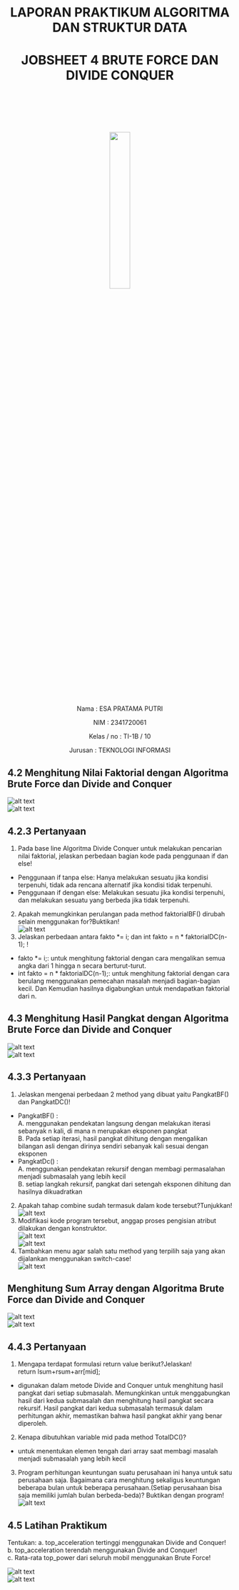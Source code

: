 # <p align ="center">  LAPORAN PRAKTIKUM ALGORITMA DAN STRUKTUR DATA </p>
# <p align ="center"> JOBSHEET 4 BRUTE FORCE DAN DIVIDE CONQUER </p>
<br><br><br><br>

<p align="center">
   <img src="https://static.wikia.nocookie.net/logopedia/images/8/8a/Politeknik_Negeri_Malang.png/revision/latest?cb=20190922202558" width="30%"> </p>

<br><br><br><br><br>

<p align = "center"> Nama       : ESA PRATAMA PUTRI </p>
<p align = "center"> NIM        : 2341720061 </p>
<p align = "center"> Kelas / no : TI-1B / 10 </p>
<p align = "center"> Jurusan    : TEKNOLOGI INFORMASI </p>

## 4.2 Menghitung Nilai Faktorial dengan Algoritma Brute Force dan Divide and Conquer
![alt text](<img/5. FAKTORIAL.png>) <br>
![alt text](<img/5. MAIN FAKTORIAL.png>)
## 4.2.3 Pertanyaan
1. Pada base line Algoritma Divide Conquer untuk melakukan pencarian nilai faktorial, jelaskan 
perbedaan bagian kode pada penggunaan if dan else! <br>
- Penggunaan if tanpa else: Hanya melakukan sesuatu jika kondisi terpenuhi, tidak ada rencana alternatif jika kondisi tidak terpenuhi. <br>
- Penggunaan if dengan else: Melakukan sesuatu jika kondisi terpenuhi, dan melakukan sesuatu yang berbeda jika tidak terpenuhi. <br>
2. Apakah memungkinkan perulangan pada method faktorialBF() dirubah selain menggunakan 
for?Buktikan! <br>
![alt text](<img/PC 5 12.jpg>) <br>
3. Jelaskan perbedaan antara fakto *= i; dan int fakto = n * faktorialDC(n-1); ! <br>
- fakto *= i;: untuk menghitung faktorial dengan cara mengalikan semua angka dari 1 hingga n secara berturut-turut. <br>
- int fakto = n * faktorialDC(n-1);: untuk menghitung faktorial dengan cara berulang menggunakan pemecahan masalah menjadi bagian-bagian kecil. Dan Kemudian hasilnya digabungkan untuk mendapatkan faktorial dari n. <br>

## 4.3 Menghitung Hasil Pangkat dengan Algoritma Brute Force dan Divide and Conquer
![alt text](<img/5. PANGKAT.png>) <br>
![alt text](<img/5. MAIN PANGKAT.png>)
## 4.3.3 Pertanyaan
1. Jelaskan mengenai perbedaan 2 method yang dibuat yaitu PangkatBF() dan PangkatDC()! <br>
- PangkatBF() : <br>
   A. menggunakan pendekatan langsung dengan melakukan iterasi sebanyak n kali, di mana n merupakan eksponen pangkat <br>
   B. Pada setiap iterasi, hasil pangkat dihitung dengan mengalikan bilangan asli dengan dirinya sendiri sebanyak kali sesuai dengan eksponen <br>
- PangkatDc() : <br>
   A. menggunakan pendekatan rekursif dengan membagi permasalahan menjadi submasalah yang lebih kecil <br>
   B. setiap langkah rekursif, pangkat dari setengah eksponen dihitung dan hasilnya dikuadratkan <br>
2. Apakah tahap combine sudah termasuk dalam kode tersebut?Tunjukkan! <br>
![alt text](<img/PC 5 22.jpg>) <br>
3. Modifikasi kode program tersebut, anggap proses pengisian atribut dilakukan dengan 
konstruktor. <br>
![alt text](<img/PC 23A.jpg>) <br>
![alt text](<img/PC 23B.jpg>) <br>
4. Tambahkan menu agar salah satu method yang terpilih saja yang akan dijalankan menggunakan 
switch-case! <br>
![alt text](<img/PC 24.png>) <br>

## Menghitung Sum Array dengan Algoritma Brute Force dan Divide and Conquer
![alt text](<img/5. P SUM.png>) <br>
![alt text](<img/5. MAIN SUM.png>)
## 4.4.3 Pertanyaan
1. Mengapa terdapat formulasi return value berikut?Jelaskan! <br>
return lsum+rsum+arr[mid]; <br>
- digunakan dalam metode Divide and Conquer untuk menghitung hasil pangkat dari setiap submasalah. Memungkinkan untuk menggabungkan hasil dari kedua submasalah dan menghitung hasil pangkat secara rekursif. Hasil pangkat dari kedua submasalah termasuk dalam perhitungan akhir, memastikan bahwa hasil pangkat akhir yang benar diperoleh. <br>
2. Kenapa dibutuhkan variable mid pada method TotalDC()? <br>
- untuk menentukan elemen tengah dari array saat membagi masalah menjadi submasalah yang lebih kecil <br>
3. Program perhitungan keuntungan suatu perusahaan ini hanya untuk satu perusahaan saja.
Bagaimana cara menghitung sekaligus keuntungan beberapa bulan untuk beberapa
perusahaan.(Setiap perusahaan bisa saja memiliki jumlah bulan berbeda-beda)? Buktikan 
dengan program! <br>
![alt text](<img/PC 5 33.png>) <br>

## 4.5 Latihan Praktikum
Tentukan:
a. top_acceleration tertinggi menggunakan Divide and Conquer! <br>
b. top_acceleration terendah menggunakan Divide and Conquer! <br>
c. Rata-rata top_power dari seluruh mobil menggunakan Brute Force! <br>

![alt text](<img/LT 5.png>) <br>
![alt text](<img/LT 5 MAIN.png>)
